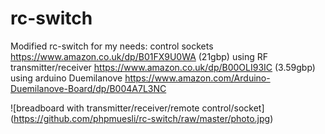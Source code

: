 # rc-switch

Modified rc-switch for my needs:
control sockets https://www.amazon.co.uk/dp/B01FX9U0WA (21gbp)
using RF transmitter/receiver https://www.amazon.co.uk/dp/B00OLI93IC (3.59gbp)
using arduino Duemilanove https://www.amazon.com/Arduino-Duemilanove-Board/dp/B004A7L3NC 

![breadboard with transmitter/receiver/remote control/socket]
(https://github.com/phpmuesli/rc-switch/raw/master/photo.jpg)
